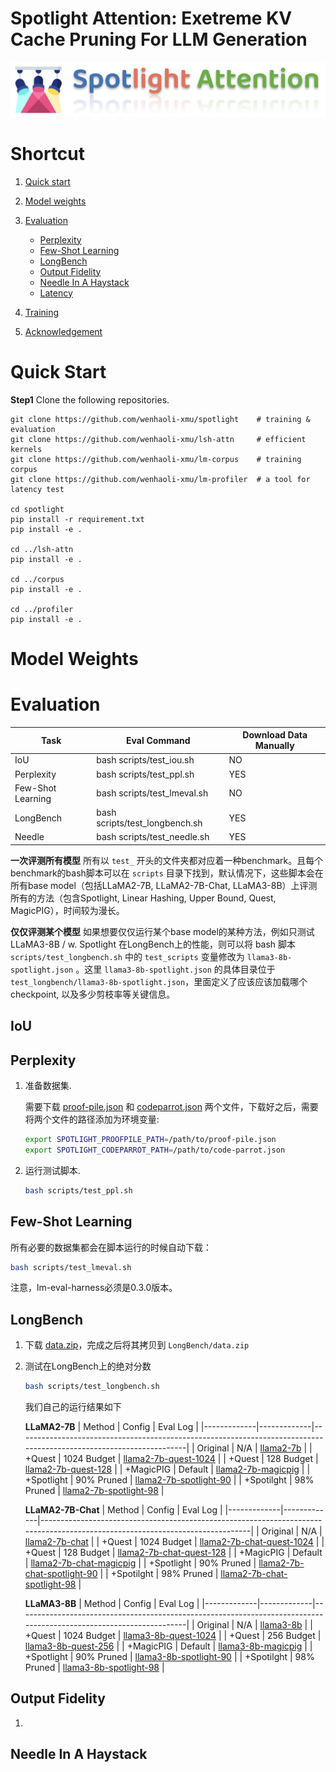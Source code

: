 # Spotlight Attention: Exetreme KV Cache Pruning For LLM Generation

![img](spotlight.png)


# Shortcut

1. [Quick start](#quickstart)
2. [Model weights](#modelweights)
3. [Evaluation](#eval)
    
    * [Perplexity](#eval-ppl)
    * [Few-Shot Learning](#eval-nlu)
    * [LongBench](#eval-longbench)
    * [Output Fidelity](#eval-fidelity)
    * [Needle In A Haystack](#eval-needle)
    * [Latency](#eval-latency)

4. [Training](#train)
5. [Acknowledgement](#acknowledge)


# <span id="quickstart"> Quick Start </span>

**Step1** Clone the following repositories.
```
git clone https://github.com/wenhaoli-xmu/spotlight    # training & evaluation
git clone https://github.com/wenhaoli-xmu/lsh-attn     # efficient kernels
git clone https://github.com/wenhaoli-xmu/lm-corpus    # training corpus
git clone https://github.com/wenhaoli-xmu/lm-profiler  # a tool for latency test

cd spotlight 
pip install -r requirement.txt
pip install -e .

cd ../lsh-attn
pip install -e .

cd ../corpus
pip install -e .

cd ../profiler
pip install -e .
```


# <span id="modelweights"> Model Weights </span>






# <span id="eval"> Evaluation </span>

| Task              | Eval Command                   | Download Data Manually |
|-------------------|--------------------------------|------------------------|
| IoU               | bash scripts/test_iou.sh       | NO                     |
| Perplexity        | bash scripts/test_ppl.sh       | YES                    |
| Few-Shot Learning | bash scripts/test_lmeval.sh    | NO                     |
| LongBench         | bash scripts/test_longbench.sh | YES                    |
| Needle            | bash scripts/test_needle.sh    | YES                    |


**一次评测所有模型** 所有以 `test_` 开头的文件夹都对应着一种benchmark。且每个benchmark的bash脚本可以在 `scripts` 目录下找到，默认情况下，这些脚本会在所有base model（包括LLaMA2-7B, LLaMA2-7B-Chat, LLaMA3-8B）上评测所有的方法（包含Spotlight, Linear Hashing, Upper Bound, Quest, MagicPIG），时间较为漫长。

**仅仅评测某个模型** 如果想要仅仅运行某个base model的某种方法，例如只测试 LLaMA3-8B / w. Spotlight 在LongBench上的性能，则可以将 bash 脚本 `scripts/test_longbench.sh` 中的 `test_scripts` 变量修改为 `llama3-8b-spotlight.json` 。这里 `llama3-8b-spotlight.json` 的具体目录位于 `test_longbench/llama3-8b-spotlight.json`，里面定义了应该应该加载哪个checkpoint, 以及多少剪枝率等关键信息。

## <span id="eval-iou"> IoU </span>


## <span id="eval-ppl"> Perplexity </span>

1. 准备数据集.

    需要下载 [proof-pile.json](https://huggingface.co/datasets/namespace-Pt/long-llm-data/blob/main/lm/proof-pile.json) 和 [codeparrot.json](https://huggingface.co/datasets/namespace-Pt/long-llm-data/blob/main/lm/codeparrot.json) 两个文件，下载好之后，需要将两个文件的路径添加为环境变量:
    
    ```bash
    export SPOTLIGHT_PROOFPILE_PATH=/path/to/proof-pile.json
    export SPOTLIGHT_CODEPARROT_PATH=/path/to/code-parrot.json
    ```

2. 运行测试脚本.
    ```bash
    bash scripts/test_ppl.sh 
    ```


## <span id="eval-nlu"> Few-Shot Learning </span>

所有必要的数据集都会在脚本运行的时候自动下载：

```bash
bash scripts/test_lmeval.sh
```

注意，lm-eval-harness必须是0.3.0版本。

## <span id="eval-longbench"> LongBench </span>

1. 下载 [data.zip](https://huggingface.co/datasets/THUDM/LongBench/blob/main/data.zip)，完成之后将其拷贝到 `LongBench/data.zip` 

2. 测试在LongBench上的绝对分数
    ```bash
    bash scripts/test_longbench.sh
    ```
    我们自己的运行结果如下

    **LLaMA2-7B**
    | Method      | Config      | Eval Log                                                                                                           |
    |-------------|-------------|--------------------------------------------------------------------------------------------------------------------|
    | Original    | N/A         | [llama2-7b](https://github.com/wenhaoli-xmu/spotlight/tree/main/test_longbench/log/llama2-7b.json)                           |
    | +Quest      | 1024 Budget | [llama2-7b-quest-1024](https://github.com/wenhaoli-xmu/spotlight/tree/main/test_longbench/log/llama2-7b-quest-1024.json)     |
    | +Quest      | 128 Budget  | [llama2-7b-quest-128](https://github.com/wenhaoli-xmu/spotlight/tree/main/test_longbench/log/llama2-7b-quest-128.json)       |
    | +MagicPIG   | Default     | [llama2-7b-magicpig](https://github.com/wenhaoli-xmu/spotlight/tree/main/test_longbench/log/llama2-7b-magicpig.json)         |
    | +Spotlight  | 90% Pruned  | [llama2-7b-spotlight-90](https://github.com/wenhaoli-xmu/spotlight/tree/main/test_longbench/log/llama2-7b-spotlight-90.json) |
    | +Spotilght  | 98% Pruned  | [llama2-7b-spotlight-98](https://github.com/wenhaoli-xmu/spotlight/tree/main/test_longbench/log/llama2-7b-spotlight-98.json) |

    **LLaMA2-7B-Chat**
    | Method      | Config      | Eval Log                                                                                                                     |
    |-------------|-------------|------------------------------------------------------------------------------------------------------------------------------|
    | Original    | N/A         | [llama2-7b-chat](https://github.com/wenhaoli-xmu/spotlight/tree/main/test_longbench/log/llama2-7b-chat.json)                           |
    | +Quest      | 1024 Budget | [llama2-7b-chat-quest-1024](https://github.com/wenhaoli-xmu/spotlight/tree/main/test_longbench/log/llama2-7b-chat-quest-1024.json)     |
    | +Quest      | 128 Budget  | [llama2-7b-chat-quest-128](https://github.com/wenhaoli-xmu/spotlight/tree/main/test_longbench/log/llama2-7b-chat-quest-128.json)       |
    | +MagicPIG   | Default     | [llama2-7b-chat-magicpig](https://github.com/wenhaoli-xmu/spotlight/tree/main/test_longbench/log/llama2-7b-chat-magicpig.json)         |
    | +Spotlight  | 90% Pruned  | [llama2-7b-chat-spotlight-90](https://github.com/wenhaoli-xmu/spotlight/tree/main/test_longbench/log/llama2-7b-chat-spotlight-90.json) |
    | +Spotilght  | 98% Pruned  | [llama2-7b-chat-spotlight-98](https://github.com/wenhaoli-xmu/spotlight/tree/main/test_longbench/log/llama2-7b-chat-spotlight-98.json) |

    **LLaMA3-8B**
    | Method      | Config      | Eval Log                                                                                                           |
    |-------------|-------------|--------------------------------------------------------------------------------------------------------------------|
    | Original    | N/A         | [llama3-8b](https://github.com/wenhaoli-xmu/spotlight/tree/main/test_longbench/log/llama3-8b.json)                           |
    | +Quest      | 1024 Budget | [llama3-8b-quest-1024](https://github.com/wenhaoli-xmu/spotlight/tree/main/test_longbench/log/llama3-8b-quest-1024.json)     |
    | +Quest      | 256 Budget  | [llama3-8b-quest-256](https://github.com/wenhaoli-xmu/spotlight/tree/main/test_longbench/log/llama3-8b-quest-256.json)       |
    | +MagicPIG   | Default     | [llama3-8b-magicpig](https://github.com/wenhaoli-xmu/spotlight/tree/main/test_longbench/log/llama3-8b-magicpig.json)         |
    | +Spotlight  | 90% Pruned  | [llama3-8b-spotlight-90](https://github.com/wenhaoli-xmu/spotlight/tree/main/test_longbench/log/llama3-8b-spotlight-90.json) |
    | +Spotilght  | 98% Pruned  | [llama3-8b-spotlight-98](https://github.com/wenhaoli-xmu/spotlight/tree/main/test_longbench/log/llama3-8b-spotlight-98.json) |


## <span id="eval-fidelity"> Output Fidelity </span>

1. 


## <span id="eval-needle"> Needle In A Haystack </span>